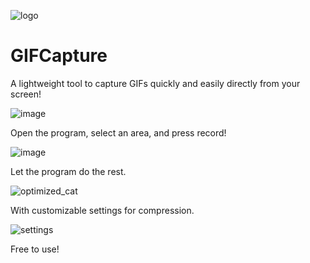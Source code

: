 
![logo](https://user-images.githubusercontent.com/45356064/228712515-dcb807b7-5477-49e9-a28f-dda4a9589d5c.png)


# GIFCapture
A lightweight tool to capture GIFs quickly and easily directly from your screen!





![image](https://user-images.githubusercontent.com/45356064/228709729-29757abf-5945-4d33-b8dd-0aef03ba2d4e.png)


Open the program, select an area, and press record!

![image](https://user-images.githubusercontent.com/45356064/228710642-63257621-e850-485a-b3d5-b8ead1d9063d.png)

Let the program do the rest.

![optimized_cat](https://user-images.githubusercontent.com/45356064/228714117-8e7caabe-34c3-486d-b474-c4f7facc3538.gif)


With customizable settings for compression.


![settings](https://user-images.githubusercontent.com/45356064/228714509-3c28ea26-d04a-4c28-9341-df0519081d1f.png)


Free to use!

